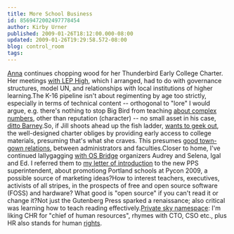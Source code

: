 ```yaml
---
title: More School Business
id: 8569472002497778454
author: Kirby Urner
published: 2009-01-26T18:12:00.000-08:00
updated: 2009-01-26T19:29:58.572-08:00
blog: control_room
tags: 
---
```


[](http://www.flickr.com/photos/17157315@N00/3230290894/)[Anna](http://mybizmo.blogspot.com/2008/07/exchange-student.html) continues chopping wood for her Thunderbird Early College Charter.  Her meetings [with LEP High](http://mybizmo.blogspot.com/2007/11/more-business-news.html), which I arranged, had to do with governance structures, model UN, and relationships with local institutions of higher learning.The K-16 pipeline isn't about regimenting by age too strictly, especially in terms of technical content -- orthogonal to "lore" I would argue, e.g. there's nothing to stop Big Bird from teaching [about complex numbers](http://controlroom.blogspot.com/2008/12/exxon-math.html), other than reputation (character) -- no small asset in his case, [ditto Barney](http://mybizmo.blogspot.com/2008/05/comment-on-news.html).So, if Jill shoots ahead up the fish ladder, [wants to geek out](http://worldgame.blogspot.com/2008/06/father-still-learning.html), the well-designed charter obliges by providing early access to college materials, presuming that's what she craves.  This presumes [good town-gown relations](http://worldgame.blogspot.com/2005/10/saturday-academy.html), between administrators and faculties.Closer to home, I've continued lallygagging [with OS Bridge](http://controlroom.blogspot.com/2009/01/os-bridge.html) organizers Audrey and Selena, Igal and Ed.  I referred them to [my letter of introduction](https://wanderers.pbwiki.com/PyconPromo) to the new PPS superintendent, about promotiong Portland schools at Pycon 2009, a possible source of marketing ideas?How to interest teachers, executives, activists of all stripes, in the prospects of free and open source software (FOSS) and hardware?  What good is "open source" if you can't read it or change it?Not just the Gutenberg Press sparked a renaissance; also critical was learning how to teach reading effectively.[Private sky namespace](http://mybizmo.blogspot.com/2008/07/more-wild-west-biz.html): I'm liking CHR for "chief of human resources", rhymes with CTO, CSO etc., plus HR also stands for human [rights](http://controlroom.blogspot.com/2008/12/wanderers-2008129.html).